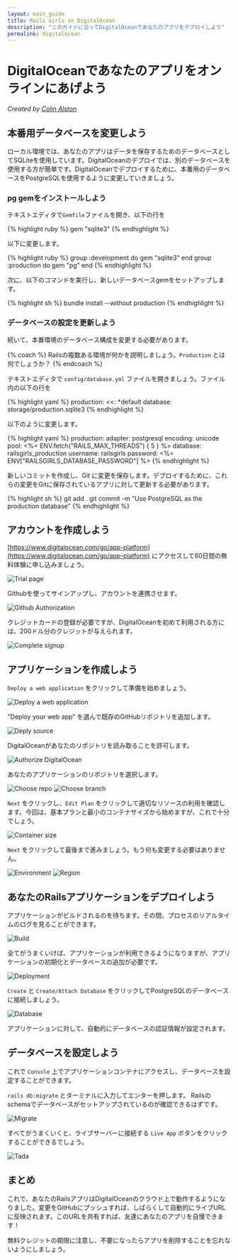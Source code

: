 ```yaml
---
layout: main_guide
title: Rails Girls on DigitalOcean
description: "このガイドに沿ってDigitalOceanであなたのアプリをデプロイしよう"
permalink: digitalocean
---
```


# DigitalOceanであなたのアプリをオンラインにあげよう

*Created by [Colin Alston](https://github.com/calston)*

## 本番用データベースを変更しよう

ローカル環境では、あなたのアプリはデータを保存するためのデータベースとしてSQLiteを使用しています。DigitalOceanのデプロイでは、別のデータベースを使用する方が簡単です。DigitalOceanでデプロイするために、本番用のデータベースをPostgreSQLを使用するように変更していきましょう。

### pg gemをインストールしよう

テキストエディタで`Gemfile`ファイルを開き、以下の行を

{% highlight ruby %}
gem "sqlite3"
{% endhighlight %}

以下に変更します。

{% highlight ruby %}
group :development do
  gem "sqlite3"
end
group :production do
  gem "pg"
end
{% endhighlight %}

次に、以下のコマンドを実行し、新しいデータベースgemをセットアップします。

{% highlight sh %}
bundle install --without production
{% endhighlight %}

### データベースの設定を更新しよう

続いて、本番環境のデータベース構成を変更する必要があります。

{% coach %}
Railsの複数ある環境が何かを説明しましょう。`Production` とは何でしょうか？
{% endcoach %}

テキストエディタで `config/database.yml` ファイルを開きましょう。ファイル内の以下の行を

{% highlight yaml %}
production:
  <<: *default
  database: storage/production.sqlite3
{% endhighlight %}

以下のように変更します。

{% highlight yaml %}
production:
  adapter: postgresql
  encoding: unicode
  pool: <%= ENV.fetch("RAILS_MAX_THREADS") { 5 } %>
  database: railsgirls_production
  username: railsgirls
  password: <%= ENV["RAILSGIRLS_DATABASE_PASSWORD"] %>
{% endhighlight %}

新しいコミットを作成し、Git に変更を保存します。デプロイするために、これらの変更をGitに保存されているアプリに対して更新する必要があります。

{% highlight sh %}
git add .
git commit -m "Use PostgreSQL as the production database"
{% endhighlight %}

## アカウントを作成しよう

[https://www.digitalocean.com/go/app-platform](https://www.digitalocean.com/go/app-platform) にアクセスして60日間の無料体験に申し込みましょう。

![Trial page](/images/digitalocean/1.png)

Githubを使ってサインアップし、アカウントを連携させます。

![Github Authorization](/images/digitalocean/githuboauth.png)

クレジットカードの登録が必要ですが、DigitalOceanを初めて利用される方には、200ドル分のクレジットが与えられます。

![Complete signup](/images/digitalocean/2.png)

## アプリケーションを作成しよう

`Deploy a web application` をクリックして準備を始めましょう。

![Deploy a web application](/images/digitalocean/create-app-1.png)

"Deploy your web app" を選んで既存のGitHubリポジトリを追加します。

![Deply source](/images/digitalocean/create-app-2.png)

DigitalOceanがあなたのリポジトリを読み取ることを許可します。

![Authorize DigitalOcean](/images/digitalocean/create-app-3.png)

あなたのアプリケーションのリポジトリを選択します。

![Choose repo](/images/digitalocean/create-app-4.png)
![Choose branch](/images/digitalocean/create-app-5.png)

`Next` をクリックし、`Edit Plan` をクリックして適切なリソースの利用を確認します。今回は、基本プランと最小のコンテナサイズから始めますが、これで十分でしょう。

![Container size](/images/digitalocean/create-app-7.png)

`Next` をクリックして最後まで進みましょう。もう何も変更する必要はありません。

![Environment](/images/digitalocean/create-app-8.png)
![Region](/images/digitalocean/create-app-9.png)

## あなたのRailsアプリケーションをデプロイしよう

アプリケーションがビルドされるのを待ちます。その間、プロセスのリアルタイムのログを見ることができます。

![Build](/images/digitalocean/building.png)

全てがうまくいけば、アプリケーションが利用できるようになりますが、アプリケーションの初期化とデータベースの追加が必要です。

![Deployment](/images/digitalocean/deploy.png)

`Create` と `Create/Attach Database` をクリックしてPostgreSQLのデータベースに接続しましょう。

![Database](/images/digitalocean/database.png)

アプリケーションに対して、自動的にデータベースの認証情報が設定されます。

## データベースを設定しよう
これで `Console` 上でアプリケーションコンテナにアクセスし、データベースを設定することができます。

`rails db:migrate` とターミナルに入力してエンターを押します。 Railsのschemaでデータベースがセットアップされているのが確認できるはずです。

![Migrate](/images/digitalocean/migrate.png)

すべてがうまくいくと、ライブサーバーに接続する `Live App` ボタンをクリックすることができるでしょう。

![Tada](/images/digitalocean/fin.png)

## まとめ

これで、あなたのRailsアプリはDigitalOceanのクラウド上で動作するようになりました。変更をGitHubにプッシュすれば、しばらくして自動的にライブURLに反映されます。このURLを共有すれば、友達にあなたのアプリを自慢できます！

無料クレジットの期限に注意し、不要になったらアプリを削除することを忘れないようにしましょう。
